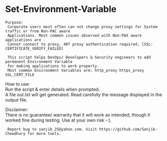 # Set-Environment-Variable
 
    Purpose:                                                                                               
     Corporate users most often can not change proxy settings for System traffic or from Non-PAC aware   
     Applications. Most common issues observed with Non-PAX aware applications are -                     
     Cannot connect to proxy, 407 proxy authentication required, [SSL: CERTIFICATE_VERIFY_FAILED]        
                                                                                                         
     This script helps DevOps/ Developers & Security engineers to add permanent Environment Variable     
     for making applications to work properly.                                                           
     Most common Environment Variables are: http_proxy https_proxy SSL_CERT_FILE                         
                                                                                                         
  How to use:                                                                                            
     Run the script & enter details when prompted.                                                       
     A file out.txt will get generated. Read carefully the message displayed in the output file.         
                                                                                                         
  Disclaimer:                                                                                            
     There is no guarantee/ warranty that it will work as intended, though it worked fine during testing. 
     Use at your own risk -:).                                                                           
                                                                                                         
     Report bug to sanjib_25@yahoo.com. Visit https://github.com/Sanjib-Chowdhury for more tools.        
